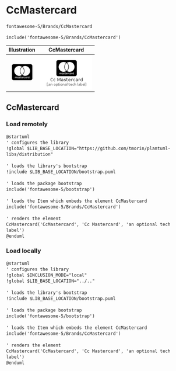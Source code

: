 # CcMastercard


```text
fontawesome-5/Brands/CcMastercard
```

```text
include('fontawesome-5/Brands/CcMastercard')
```



| Illustration | CcMastercard |
| :---: | :---: |
| ![illustration for Illustration](../../fontawesome-5/Brands/CcMastercard.png) | ![illustration for CcMastercard](../../fontawesome-5/Brands/CcMastercard.Local.png) |




## CcMastercard

### Load remotely
```plantuml
@startuml
' configures the library
!global $LIB_BASE_LOCATION="https://github.com/tmorin/plantuml-libs/distribution"

' loads the library's bootstrap
!include $LIB_BASE_LOCATION/bootstrap.puml

' loads the package bootstrap
include('fontawesome-5/bootstrap')

' loads the Item which embeds the element CcMastercard
include('fontawesome-5/Brands/CcMastercard')

' renders the element
CcMastercard('CcMastercard', 'Cc Mastercard', 'an optional tech label')
@enduml
```

### Load locally
```plantuml
@startuml
' configures the library
!global $INCLUSION_MODE="local"
!global $LIB_BASE_LOCATION="../.."

' loads the library's bootstrap
!include $LIB_BASE_LOCATION/bootstrap.puml

' loads the package bootstrap
include('fontawesome-5/bootstrap')

' loads the Item which embeds the element CcMastercard
include('fontawesome-5/Brands/CcMastercard')

' renders the element
CcMastercard('CcMastercard', 'Cc Mastercard', 'an optional tech label')
@enduml
```

